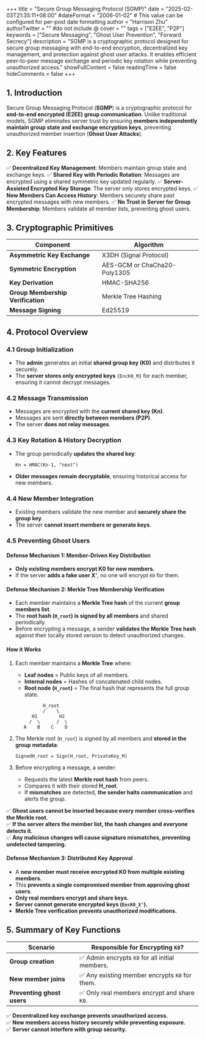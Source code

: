 +++
title = "Secure Group Messaging Protocol (SGMP)"
date = "2025-02-03T21:35:11+08:00"
#dateFormat = "2006-01-02" # This value can be configured for per-post date formatting
author = "Harrison Zhu"
authorTwitter = "" #do not include @
cover = ""
tags = ["E2EE", "P2P"]
keywords = ["Secure Messaging", "Ghost User Prevention", "Forward Secrecy"]
description = "SGMP is a cryptographic protocol designed for secure group messaging with end-to-end encryption, decentralized key management, and protection against ghost user attacks. It enables efficient peer-to-peer message exchange and periodic key rotation while preventing unauthorized access."
showFullContent = false
readingTime = false
hideComments = false
+++

## **1. Introduction**
Secure Group Messaging Protocol (**SGMP**) is a cryptographic protocol for **end-to-end encrypted (E2EE) group communication**. Unlike traditional models, SGMP eliminates server trust by ensuring **members independently maintain group state and exchange encryption keys**, preventing unauthorized member insertion (**Ghost User Attacks**).

## **2. Key Features**

✅ **Decentralized Key Management**: Members maintain group state and exchange keys.
✅ **Shared Key with Periodic Rotation**: Messages are encrypted using a shared symmetric key updated regularly.
✅ **Server-Assisted Encrypted Key Storage**: The server only stores encrypted keys.
✅ **New Members Can Access History**: Members securely share past encrypted messages with new members.
✅ **No Trust in Server for Group Membership**: Members validate all member lists, preventing ghost users.

## **3. Cryptographic Primitives**

| Component | Algorithm |
|------------|----------------|
| **Asymmetric Key Exchange** | X3DH (Signal Protocol) |
| **Symmetric Encryption** | AES-GCM or ChaCha20-Poly1305 |
| **Key Derivation** | HMAC-SHA256 |
| **Group Membership Verification** | Merkle Tree Hashing |
| **Message Signing** | Ed25519 |

## **4. Protocol Overview**

### **4.1 Group Initialization**

- The **admin** generates an initial **shared group key (K0)** and distributes it securely.
- The **server stores only encrypted keys** `{EncK0_M}` for each member, ensuring it cannot decrypt messages.

### **4.2 Message Transmission**

- Messages are encrypted with the **current shared key (Kn)**.
- Messages are sent **directly between members (P2P)**.
- The server **does not relay messages**.

### **4.3 Key Rotation & History Decryption**

- The group periodically **updates the shared key**:
  
  ```
  Kn = HMAC(Kn-1, "next")
  ```

- **Older messages remain decryptable**, ensuring historical access for new members.

### **4.4 New Member Integration**

- Existing members validate the new member and **securely share the group key**.
- The server **cannot insert members or generate keys**.

### **4.5 Preventing Ghost Users**

#### **Defense Mechanism 1: Member-Driven Key Distribution**

- **Only existing members encrypt K0 for new members.**
- If the server **adds a fake user X'**, no one will encrypt `K0` for them.

#### **Defense Mechanism 2: Merkle Tree Membership Verification**

- Each member maintains a **Merkle Tree hash** of the current **group members list**.
- The **root hash (`H_root`) is signed by all members** and shared periodically.
- Before encrypting a message, a sender **validates the Merkle Tree hash** against their locally stored version to detect unauthorized changes.

#### **How it Works**

1. Each member maintains a **Merkle Tree** where:
   - **Leaf nodes** = Public keys of all members.
   - **Internal nodes** = Hashes of concatenated child nodes.
   - **Root node (`H_root`)** = The final hash that represents the full group state.
   
   ```
             H_root
             /    \
         H1        H2
        /  \      /  \
      A    B    C    D
   ```

2. The Merkle root (`H_root`) is signed by all members and **stored in the group metadata**:
   
   ```
   SignedH_root = Sign(H_root, PrivateKey_M)
   ```

3. Before encrypting a message, a sender:
   - Requests the latest **Merkle root hash** from peers.
   - Compares it with their stored **H_root**.
   - If **mismatches** are detected, **the sender halts communication** and alerts the group.

✅ **Ghost users cannot be inserted because every member cross-verifies the Merkle root.**  
✅ **If the server alters the member list, the hash changes and everyone detects it.**  
✅ **Any malicious changes will cause signature mismatches, preventing undetected tampering.**

#### **Defense Mechanism 3: Distributed Key Approval**

- A **new member must receive encrypted K0 from multiple existing members**.
- This **prevents a single compromised member from approving ghost users**.
- **Only real members encrypt and share keys.**
- **Server cannot generate encrypted keys (`EncK0_X'`).**
- **Merkle Tree verification prevents unauthorized modifications.**

## **5. Summary of Key Functions**

| Scenario | Responsible for Encrypting `K0`? |
|----------------|------------------------------|
| **Group creation** | ✅ Admin encrypts `K0` for all initial members. |
| **New member joins** | ✅ Any existing member encrypts `K0` for them. |
| **Preventing ghost users** | ✅ Only real members encrypt and share `K0`. |

✅ **Decentralized key exchange prevents unauthorized access.**  
✅ **New members access history securely while preventing exposure.**  
✅ **Server cannot interfere with group security.**

